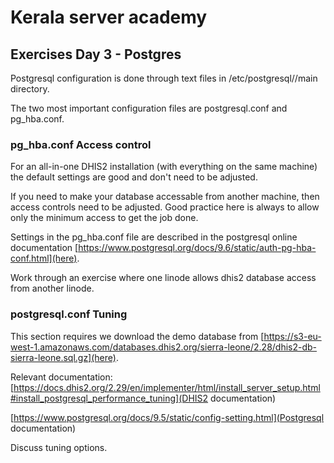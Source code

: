 # Kerala server academy

## Exercises Day 3 - Postgres

Postgresql configuration is done through text files in
/etc/postgresql/<version>/main directory.

The two most important configuration files are postgresql.conf
and pg_hba.conf.

### pg_hba.conf Access control

For an all-in-one DHIS2 installation (with everything on the same machine)
the default settings are good and don't need to be adjusted.

If you need to make your database accessable from another machine, then 
access controls need to be adjusted.  Good practice here is always to allow
only the minimum access to get the job done.

Settings in the pg_hba.conf file are described in the postgresql online documentation
[https://www.postgresql.org/docs/9.6/static/auth-pg-hba-conf.html](here).

Work through an exercise where one linode allows dhis2 database access from another linode.

### postgresql.conf Tuning
This section requires we download the demo database from [https://s3-eu-west-1.amazonaws.com/databases.dhis2.org/sierra-leone/2.28/dhis2-db-sierra-leone.sql.gz](here).

Relevant documentation:
[https://docs.dhis2.org/2.29/en/implementer/html/install_server_setup.html#install_postgresql_performance_tuning](DHIS2 documentation)

[https://www.postgresql.org/docs/9.5/static/config-setting.html](Postgresql documentation)

Discuss tuning options.



